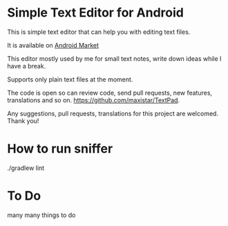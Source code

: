 # Simple Text Editor for Android

This is simple text editor that can help you with editing text files. 

It is available on [Android Market](https://play.google.com/store/apps/details?id=com.maxistar.textpad)

This editor mostly used by me for small text notes, write down ideas while I have a break.

Supports only plain text files at the moment.

The code is open so can review code, send pull requests, new features, translations and so on. https://github.com/maxistar/TextPad.

Any suggestions, pull requests, translations for this project are welcomed. Thank you!

# How to run sniffer

./gradlew lint

# To Do

many many things to do
